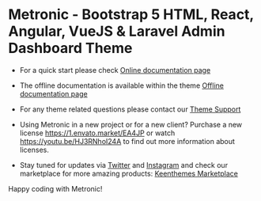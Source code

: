 # Metronic - Bootstrap 5 HTML, React, Angular, VueJS & Laravel Admin Dashboard Theme

- For a quick start please check [Online documentation page](//preview.keenthemes.com/metronic8/vue/demo1/dist/#/documentation/build)

- The offline documentation is available within the theme [Offline documentation page](//localhost:8080/#/documentation/build)

- For any theme related questions please contact our [Theme Support](//keenthemes.com/support/)

- Using Metronic in a new project or for a new client? Purchase a new license https://1.envato.market/EA4JP or watch https://youtu.be/HJ3RNhoI24A to find out more information about licenses.

- Stay tuned for updates via [Twitter](//www.twitter.com/keenthemes) and [Instagram](//www.instagram.com/keenthemes) and 
  check our marketplace for more amazing products: [Keenthemes Marketplace](//keenthemes.com/)

Happy coding with Metronic!
